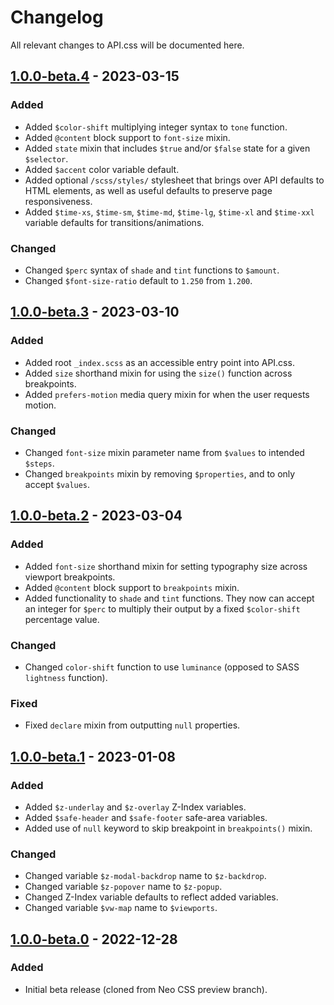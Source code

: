 # Changelog

All relevant changes to API.css will be documented here.

## [1.0.0-beta.4] - 2023-03-15

### Added

- Added `$color-shift` multiplying integer syntax to `tone` function.
- Added `@content` block support to `font-size` mixin.
- Added `state` mixin that includes `$true` and/or `$false` state for a given `$selector`.
- Added `$accent` color variable default.
- Added optional `/scss/styles/` stylesheet that brings over API defaults to HTML elements, as well as useful defaults to preserve page responsiveness.
- Added `$time-xs`, `$time-sm`, `$time-md`, `$time-lg`, `$time-xl` and `$time-xxl` variable defaults for transitions/animations.

### Changed

- Changed `$perc` syntax of `shade` and `tint` functions to `$amount`.
- Changed `$font-size-ratio` default to `1.250` from `1.200`.

## [1.0.0-beta.3] - 2023-03-10

### Added

- Added root `_index.scss` as an accessible entry point into API.css.
- Added `size` shorthand mixin for using the `size()` function across breakpoints.
- Added `prefers-motion` media query mixin for when the user requests motion.

### Changed

- Changed `font-size` mixin parameter name from `$values` to intended `$steps`.
- Changed `breakpoints` mixin by removing `$properties`, and to only accept `$values`.

## [1.0.0-beta.2] - 2023-03-04

### Added

- Added `font-size` shorthand mixin for setting typography size across viewport breakpoints.
- Added `@content` block support to `breakpoints` mixin.
- Added functionality to `shade` and `tint` functions. They now can accept an integer for `$perc` to multiply their output by a fixed `$color-shift` percentage value.

### Changed

- Changed `color-shift` function to use `luminance` (opposed to SASS `lightness` function).

### Fixed

- Fixed `declare` mixin from outputting `null` properties.

## [1.0.0-beta.1] - 2023-01-08

### Added

- Added `$z-underlay` and `$z-overlay` Z-Index variables.
- Added `$safe-header` and `$safe-footer` safe-area variables.
- Added use of `null` keyword to skip breakpoint in `breakpoints()` mixin.

### Changed

- Changed variable `$z-modal-backdrop` name to `$z-backdrop`.
- Changed variable `$z-popover` name to `$z-popup`.
- Changed Z-Index variable defaults to reflect added variables.
- Changed variable `$vw-map` name to `$viewports`.

## [1.0.0-beta.0] - 2022-12-28

### Added

- Initial beta release (cloned from Neo CSS preview branch).

[1.0.0-beta.4]: https://github.com/JoshuaSand0val/API.css/releases/tag/v1.0.0-beta.4
[1.0.0-beta.3]: https://github.com/JoshuaSand0val/API.css/releases/tag/v1.0.0-beta.3
[1.0.0-beta.2]: https://github.com/JoshuaSand0val/API.css/releases/tag/v1.0.0-beta.2
[1.0.0-beta.1]: https://github.com/JoshuaSand0val/API.css/releases/tag/v1.0.0-beta.1
[1.0.0-beta.0]: https://github.com/JoshuaSand0val/API.css/releases/tag/v1.0.0-beta.0